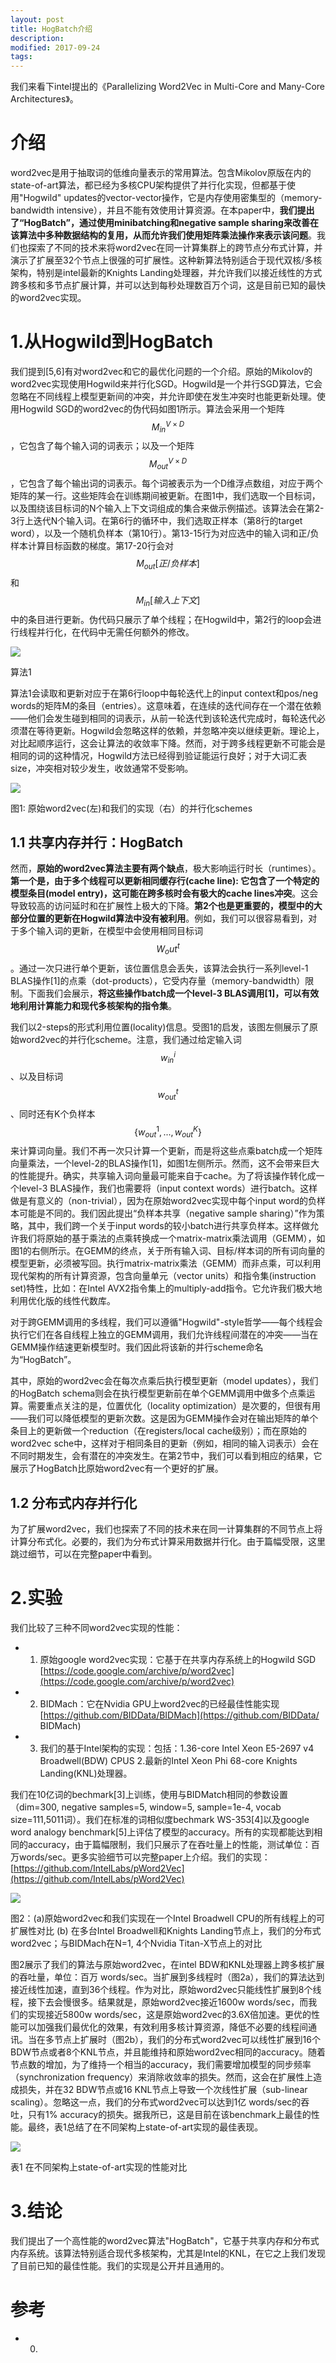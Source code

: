 ```yaml
---
layout: post
title: HogBatch介绍
description: 
modified: 2017-09-24
tags: 
---
```


我们来看下intel提出的《Parallelizing Word2Vec in Multi-Core and Many-Core Architectures》。

# 介绍

word2vec是用于抽取词的低维向量表示的常用算法。包含Mikolov原版在内的state-of-art算法，都已经为多核CPU架构提供了并行化实现，但都基于使用"Hogwild" updates的vector-vector操作，它是内存使用密集型的（memory-bandwidth intensive），并且不能有效使用计算资源。在本paper中，**我们提出了“HogBatch”，通过使用minibatching和negative sample sharing来改善在该算法中多种数据结构的复用，从而允许我们使用矩阵乘法操作来表示该问题**。我们也探索了不同的技术来将word2vec在同一计算集群上的跨节点分布式计算，并演示了扩展至32个节点上很强的可扩展性。这种新算法特别适合于现代双核/多核架构，特别是intel最新的Knights Landing处理器，并允许我们以接近线性的方式跨多核和多节点扩展计算，并可以达到每秒处理数百万个词，这是目前已知的最快的word2vec实现。

# 1.从Hogwild到HogBatch

我们提到[5,6]有对word2vec和它的最优化问题的一个介绍。原始的Mikolov的word2vec实现使用Hogwild来并行化SGD。Hogwild是一个并行SGD算法，它会忽略在不同线程上模型更新间的冲突，并允许即使在发生冲突时也能更新处理。使用Hogwild SGD的word2vec的伪代码如图1所示。算法会采用一个矩阵$$M_{in}^{V \times D}$$，它包含了每个输入词的词表示；以及一个矩阵$$M_{out}^{V \times D}$$，它包含了每个输出词的词表示。每个词被表示为一个D维浮点数组，对应于两个矩阵的某一行。这些矩阵会在训练期间被更新。在图1中，我们选取一个目标词，以及围绕该目标词的N个输入上下文词组成的集合来做示例描述。该算法会在第2-3行上迭代N个输入词。在第6行的循环中，我们选取正样本（第8行的target word），以及一个随机负样本（第10行）。第13-15行为对应选中的输入词和正/负样本计算目标函数的梯度。第17-20行会对$$M_{out}[正/负样本]$$和$$M_{in}[输入上下文]$$中的条目进行更新。伪代码只展示了单个线程；在Hogwild中，第2行的loop会进行线程并行化，在代码中无需任何额外的修改。

<img src="http://pic.yupoo.com/wangdren23_v/37ffd0ab/18e3235a.png">

算法1

算法1会读取和更新对应于在第6行loop中每轮迭代上的input context和pos/neg words的矩阵M的条目（entries）。这意味着，在连续的迭代间存在一个潜在依赖——他们会发生碰到相同的词表示，从前一轮迭代到该轮迭代完成时，每轮迭代必须潜在等待更新。Hogwild会忽略这样的依赖，并忽略冲突以继续更新。理论上，对比起顺序运行，这会让算法的收敛率下降。然而，对于跨多线程更新不可能会是相同的词的这种情况，Hogwild方法已经得到验证能运行良好；对于大词汇表size，冲突相对较少发生，收敛通常不受影响。

<img src="http://pic.yupoo.com/wangdren23_v/7b5e1c52/601a4bf8.png"> 

图1: 原始word2vec(左)和我们的实现（右）的并行化schemes

## 1.1 共享内存并行：HogBatch

然而，**原始的word2vec算法主要有两个缺点**，极大影响运行时长（runtimes）。**第一个是，由于多个线程可以更新相同缓存行(cache line): 它包含了一个特定的模型条目(model entry)，这可能在跨多核时会有极大的cache lines冲突**。这会导致较高的访问延时和在扩展性上极大的下降。**第2个也是更重要的，模型中的大部分位置的更新在Hogwild算法中没有被利用**。例如，我们可以很容易看到，对于多个输入词的更新，在模型中会使用相同目标词$$W_out^t$$。通过一次只进行单个更新，该位置信息会丢失，该算法会执行一系列level-1 BLAS操作[1]的点乘（dot-products），它受内存量（memory-bandwidth）限制。下面我们会展示，**将这些操作batch成一个level-3 BLAS调用[1]，可以有效地利用计算能力和现代多核架构的指令集**。

我们以2-steps的形式利用位置(locality)信息。受图1的启发，该图左侧展示了原始word2vec的并行化scheme。注意，我们通过给定输入词$$w_{in}^i$$、以及目标词$$w_{out}^t$$、同时还有K个负样本$$\lbrace w_{out}^1, ..., w_{out}^K\rbrace$$来计算词向量。我们不再一次只计算一个更新，而是将这些点乘batch成一个矩阵向量乘法，一个level-2的BLAS操作[1]，如图1左侧所示。然而，这不会带来巨大的性能提升。确实，共享输入词向量最可能来自于cache。为了将该操作转化成一个level-3 BLAS操作，我们也需要将（input context words）进行batch。这样做是有意义的（non-trivial），因为在原始word2vec实现中每个input word的负样本可能是不同的。我们因此提出“负样本共享（negative sample sharing）”作为策略，其中，我们跨一个关于input words的较小batch进行共享负样本。这样做允许我们将原始的基于乘法的点乘转换成一个matrix-matrix乘法调用（GEMM），如图1的右侧所示。在GEMM的终点，关于所有输入词、目标/样本词的所有词向量的模型更新，必须被写回。执行matrix-matrix乘法（GEMM）而非点乘，可以利用现代架构的所有计算资源，包含向量单元（vector units）和指令集(instruction set)特性，比如：在Intel AVX2指令集上的multiply-add指令。它允许我们极大地利用优化版的线性代数库。

对于跨GEMM调用的多线程，我们可以遵循"Hogwild"-style哲学——每个线程会执行它们在各自线程上独立的GEMM调用，我们允许线程间潜在的冲突——当在GEMM操作结速更新模型时。我们因此将该新的并行scheme命名为“HogBatch”。

其中，原始的word2vec会在每次点乘后执行模型更新（model updates），我们的HogBatch schema则会在执行模型更新前在单个GEMM调用中做多个点乘运算。需要重点关注的是，位置优化（locality optimization）是次要的，但很有用——我们可以降低模型的更新次数。这是因为GEMM操作会对在输出矩阵的单个条目上的更新做一个reduction（在registers/local cache级别）；而在原始的word2vec sche中，这样对于相同条目的更新（例如，相同的输入词表示）会在不同时期发生，会有潜在的冲突发生。在第2节中，我们可以看到相应的结果，它展示了HogBatch比原始word2vec有一个更好的扩展。

## 1.2 分布式内存并行化

为了扩展word2vec，我们也探索了不同的技术来在同一计算集群的不同节点上将计算分布式化。必要的，我们为分布式计算采用数据并行化。由于篇幅受限，这里跳过细节，可以在完整paper中看到。

# 2.实验

我们比较了三种不同word2vec实现的性能：

- 1) 原始google word2vec实现：它基于在共享内存系统上的Hogwild SGD [https://code.google.com/archive/p/word2vec](https://code.google.com/archive/p/word2vec)
- 2) BIDMach：它在Nvidia GPU上word2vec的已经最佳性能实现  [https://github.com/BIDData/BIDMach](https://github.com/BIDData/
BIDMach)
- 3) 我们的基于Intel架构的实现：包括：1.36-core Intel Xeon E5-2697 v4 Broadwell(BDW) CPUS  2.最新的Intel Xeon Phi 68-core Knights Landing(KNL)处理器。

我们在10亿词的bechmark[3]上训练，使用与BIDMatch相同的参数设置（dim=300, negative samples=5, window=5, sample=1e-4, vocab size=111,5011词）。我们在标准的词相似度bechmark WS-353[4]以及google word analogy benchmark[5]上评估了模型的accuracy。所有的实现都能达到相同的accuracy，由于篇幅限制，我们只展示了在吞吐量上的性能，测试单位：百万words/sec。更多实验细节可以完整paper上介绍。我们的实现：[https://github.com/IntelLabs/pWord2Vec](https://github.com/IntelLabs/pWord2Vec)

<img src="http://pic.yupoo.com/wangdren23_v/4e53a8ae/a06ef847.png">

图2：(a)原始word2vec和我们实现在一个Intel Broadwell CPU的所有线程上的可扩展性对比  (b) 在多台Intel Broadwell和Knights Landing节点上，我们的分布式word2vec；与BIDMach在N=1, 4个Nvidia Titan-X节点上的对比

图2展示了我们的算法与原始word2vec，在intel BDW和KNL处理器上跨多核扩展的吞吐量，单位：百万 words/sec。当扩展到多线程时（图2a），我们的算法达到接近线性加速，直到36个线程。作为对比，原始word2vec只能线性扩展到8个线程，接下去会慢很多。结果就是，原始word2vec接近1600w words/sec，而我们的实现接近5800w words/sec，这是原始word2vec的3.6X倍加速。更优的性能可以加强我们最优化的效果，有效利用多核计算资源，降低不必要的线程间通讯。当在多节点上扩展时（图2b），我们的分布式word2vec可以线性扩展到16个BDW节点或者8个KNL节点，并且能维持和原始word2vec相同的accuracy。随着节点数的增加，为了维持一个相当的accuracy，我们需要增加模型的同步频率（synchronization frequency）来消除收敛率的损失。然而，这会在扩展性上造成损失，并在32 BDW节点或16 KNL节点上导致一个次线性扩展（sub-linear scaling）。忽略这一点，我们的分布式word2vec可以达到1亿 words/sec的吞吐，只有1% accuracy的损失。据我所已，这是目前在该benchmark上最佳的性能。最终，表1总结了在不同架构上state-of-art实现的最佳表现。

<img src="http://pic.yupoo.com/wangdren23_v/1b1305ff/d894d743.png">

表1 在不同架构上state-of-art实现的性能对比

# 3.结论

我们提出了一个高性能的word2vec算法"HogBatch"，它基于共享内存和分布式内存系统。该算法特别适合现代多核架构，尤其是Intel的KNL，在它之上我们发现了目前已知的最佳性能。我们的实现是公开并且通用的。
# 参考

- 0.

